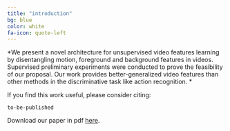```yaml
---
title: "introduction"
bg: blue
color: white
fa-icon: quote-left
---
```


*We present a novel architecture for unsupervised video features learning by disentangling motion, foreground and background features in videos. Supervised preliminary experiments were conducted to prove the feasibility of our proposal. Our work provides better-generalized video features than other methods in the discriminative task like action recognition. *

If you find this work useful, please consider citing:

```
to-be-published
```


Download our paper in pdf [here]().
